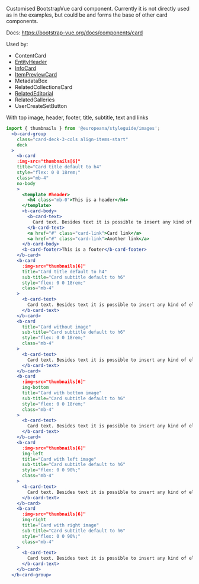 Customised BootstrapVue card component. Currently it is not directly used as in the examples, but could be and forms the base of other card components.

Docs: https://bootstrap-vue.org/docs/components/card

Used by:
- ContentCard
- [EntityHeader](/#/Components/Entity?id=entityheader)
- [InfoCard](/#/Components/Generic?id=infocard)
- [ItemPreviewCard](/#/Components/Item?id=itempreviewcard)
- MetadataBox
- RelatedCollectionsCard
- [RelatedEditorial](/#/Components/Related?id=relatededitorial)
- RelatedGalleries
- UserCreateSetButton

With top image, header, footer, title, subtitle, text and links
```jsx
import { thumbnails } from '@europeana/styleguide/images';
  <b-card-group
    class="card-deck-3-cols align-items-start"
    deck
  >
    <b-card
    :img-src="thumbnails[6]"
    title="Card title default to h4"
    style="flex: 0 0 18rem;"
    class="mb-4"
    no-body
    >
      <template #header>
        <h4 class="mb-0">This is a header</h4>
      </template>
      <b-card-body>
        <b-card-text>
          Card text. Besides text it is possible to insert any kind of element: buttons, links, lists etc.
        </b-card-text>
        <a href="#" class="card-link">Card link</a>
        <a href="#" class="card-link">Another link</a>
      </b-card-body>
      <b-card-footer>This is a footer</b-card-footer>
    </b-card>
    <b-card
      :img-src="thumbnails[6]"
      title="Card title default to h4"
      sub-title="Card subtitle default to h6"
      style="flex: 0 0 18rem;"
      class="mb-4"
    >
      <b-card-text>
        Card text. Besides text it is possible to insert any kind of element to the body: buttons, links, lists etc.
      </b-card-text>
    </b-card>
    <b-card
      title="Card without image"
      sub-title="Card subtitle default to h6"
      style="flex: 0 0 18rem;"
      class="mb-4"
    >
      <b-card-text>
        Card text. Besides text it is possible to insert any kind of element to the body: buttons, links, lists etc.
      </b-card-text>
    </b-card>
    <b-card
      :img-src="thumbnails[6]"
      img-bottom
      title="Card with bottom image"
      sub-title="Card subtitle default to h6"
      style="flex: 0 0 18rem;"
      class="mb-4"
    >
      <b-card-text>
        Card text. Besides text it is possible to insert any kind of element to the body: buttons, links, lists etc.
      </b-card-text>
    </b-card>
    <b-card
      :img-src="thumbnails[6]"
      img-left
      title="Card with left image"
      sub-title="Card subtitle default to h6"
      style="flex: 0 0 90%;"
      class="mb-4"
    >
      <b-card-text>
        Card text. Besides text it is possible to insert any kind of element to the body: buttons, links, lists etc.
      </b-card-text>
    </b-card>
    <b-card
      :img-src="thumbnails[6]"
      img-right
      title="Card with right image"
      sub-title="Card subtitle default to h6"
      style="flex: 0 0 90%;"
      class="mb-4"
    >
      <b-card-text>
        Card text. Besides text it is possible to insert any kind of element to the body: buttons, links, lists etc.
      </b-card-text>
    </b-card>
  </b-card-group>
```
